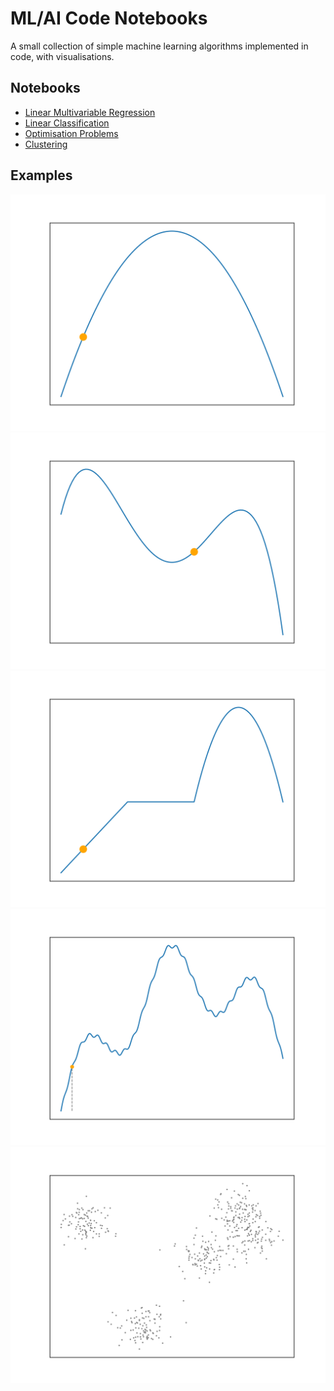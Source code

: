 # ML/AI Code Notebooks

A small collection of simple machine learning algorithms implemented in
code, with visualisations.

## Notebooks

* [Linear Multivariable Regression](./notebooks/regression.ipynb)
* [Linear Classification](./notebooks/classification.ipynb)
* [Optimisation Problems](./notebooks/optimisation.ipynb)
* [Clustering](./notebooks/unsupervised.ipynb)

## Examples

![](./animations/optimal.gif)
![](./animations/local_maxima.gif)
![](./animations/plateau.gif)
![](./animations/simulated_annealing.gif)
![](./animations/k_means.gif)
